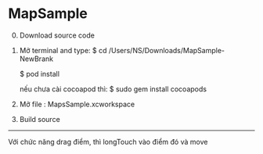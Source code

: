 # MapSample

0. Download source code

1. Mở terminal and type:
   $ cd /Users/NS/Downloads/MapSample-NewBrank
   
   $ pod install
   
   nếu chưa cài cocoapod thì: $ sudo gem install cocoapods
2. Mở file : MapsSample.xcworkspace 
3. Build source


----
Với chức năng drag điểm, thì longTouch vào điểm đó và move
